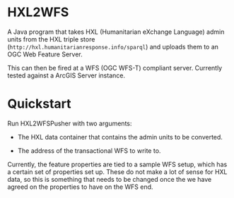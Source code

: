 # HXL2WFS

A Java program that takes HXL (Humanitarian eXchange Language) admin units from the HXL triple store (`http://hxl.humanitarianresponse.info/sparql`) and uploads them to an OGC Web Feature Server. 

This can then be fired at a WFS (OGC WFS-T) compliant server. Currently tested against a ArcGIS Server instance.

# Quickstart

Run HXL2WFSPusher with two arguments:

* The HXL data container that contains the admin units to be converted.

* The address of the transactional WFS to write to.

Currently, the feature properties are tied to a sample WFS setup, which has a certain set of properties set up. These do not make a lot of sense for HXL data, so this is something that needs to be changed once the we have agreed on the properties to have on the WFS end.


